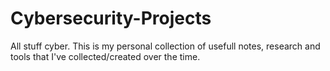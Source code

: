 # Cybersecurity-Projects
All stuff cyber.
This is my personal collection of usefull notes, research and tools that I've collected/created over the time.
